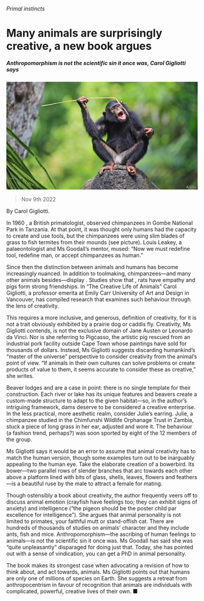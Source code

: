 ###### Primal instincts

# Many animals are surprisingly creative, a new book argues 

##### Anthropomorphism is not the scientific sin it once was, Carol Gigliotti says 

![image](images/20221112_CUP005.jpg) 

> Nov 9th 2022 

By Carol Gigliotti. 

In 1960 , a British primatologist, observed chimpanzees in Gombe National Park in Tanzania. At that point, it was thought only humans had the capacity to create and use tools, but the chimpanzees were using slim blades of grass to fish termites from their mounds (see picture). Louis Leakey, a palaeontologist and Ms Goodall’s mentor, mused: “Now we must redefine tool, redefine man, or accept chimpanzees as human.”

Since then the distinction between animals and humans has become increasingly nuanced. In addition to toolmaking, chimpanzees—and many other animals besides—display . Studies show that , rats have empathy and pigs form strong friendships. In “The Creative Life of Animals” Carol Gigliotti, a professor emerita at Emily Carr University of Art and Design in Vancouver, has compiled research that examines such behaviour through the lens of creativity. 

This requires a more inclusive, and generous, definition of creativity, for it is not a trait obviously exhibited by a prairie dog or caddis fly. Creativity, Ms Gigliotti contends, is not the exclusive domain of Jane Austen or Leonardo da Vinci. Nor is she referring to Pigcasso, the artistic pig rescued from an industrial pork facility outside Cape Town whose paintings have sold for thousands of dollars. Instead, Ms Gigliotti suggests discarding humankind’s “master of the universe” perspective to consider creativity from the animal’s point of view. “If animals in their own cultures can solve problems or create products of value to them, it seems accurate to consider these as creative,” she writes.

Beaver lodges and  are a case in point: there is no single template for their construction. Each river or lake has its unique features and beavers create a custom-made structure to adapt to the given habitat—so, in the author’s intriguing framework, dams deserve to be considered a creative enterprise. In the less practical, more aesthetic realm, consider Julie’s earring. Julie, a chimpanzee studied in the Chimfunshi Wildlife Orphanage Trust in Zambia, stuck a piece of long grass in her ear, adjusted and wore it. The behaviour (a fashion trend, perhaps?) was soon sported by eight of the 12 members of the group. 

Ms Gigliotti says it would be an error to assume that animal creativity has to match the human version, though some examples turn out to be inarguably appealing to the human eye. Take the elaborate creation of a bowerbird. Its bower—two parallel rows of slender branches that arc towards each other above a platform lined with bits of glass, shells, leaves, flowers and feathers—is a beautiful ruse by the male to attract a female for mating. 

Though ostensibly a book about creativity, the author frequently veers off to discuss animal emotion (crayfish have feelings too; they can exhibit signs of anxiety) and intelligence (“the pigeon should be the poster child par excellence for intelligence”). She argues that animal personality is not limited to primates, your faithful mutt or stand-offish cat. There are hundreds of thousands of studies on animals’ character and they include ants, fish and mice. Anthropomorphism—the ascribing of human feelings to animals—is not the scientific sin it once was. Ms Goodall has said she was “quite unpleasantly” disparaged for doing just that. Today, she has pointed out with a sense of vindication, you can get a PhD in animal personality. 

The book makes its strongest case when advocating a revision of how to think about, and act towards, animals. Ms Gigliotti points out that humans are only one of millions of species on Earth. She suggests a retreat from anthropocentrism in favour of recognition that animals are individuals with complicated, powerful, creative lives of their own. ■

